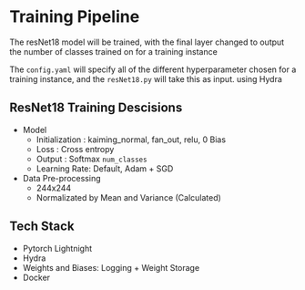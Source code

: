 # Training Pipeline
The resNet18 model will be trained, with the final layer changed to output the number of classes trained on for a training instance

The `config.yaml` will specify all of the different hyperparameter chosen for a training instance, and the `resNet18.py` will take this as input. using Hydra 



## ResNet18 Training Descisions
- Model
    - Initialization : kaiming_normal, fan_out, relu, 0 Bias
    - Loss : Cross entropy
    - Output : Softmax `num_classes`
    - Learning Rate: Default, Adam + SGD
- Data Pre-processing
    - 244x244
    - Normalizated by Mean and Variance (Calculated)
        
## Tech Stack
- Pytorch Lightnight
- Hydra
- Weights and Biases: Logging + Weight Storage
- Docker
